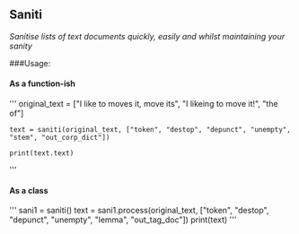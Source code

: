## Saniti

*Sanitise lists of text documents quickly, easily and whilst maintaining your sanity*

###Usage:

#### As a function-ish

'''
	original_text = ["I like to moves it, move its", "I likeing to move it!", "the of"]

	text = saniti(original_text, ["token", "destop", "depunct", "unempty", "stem", "out_corp_dict"])

	print(text.text)
'''

#### As a class
'''
	sani1 = saniti()
	text = sani1.process(original_text, ["token", "destop", "depunct", "unempty", "lemma", "out_tag_doc"])
	print(text)
'''
